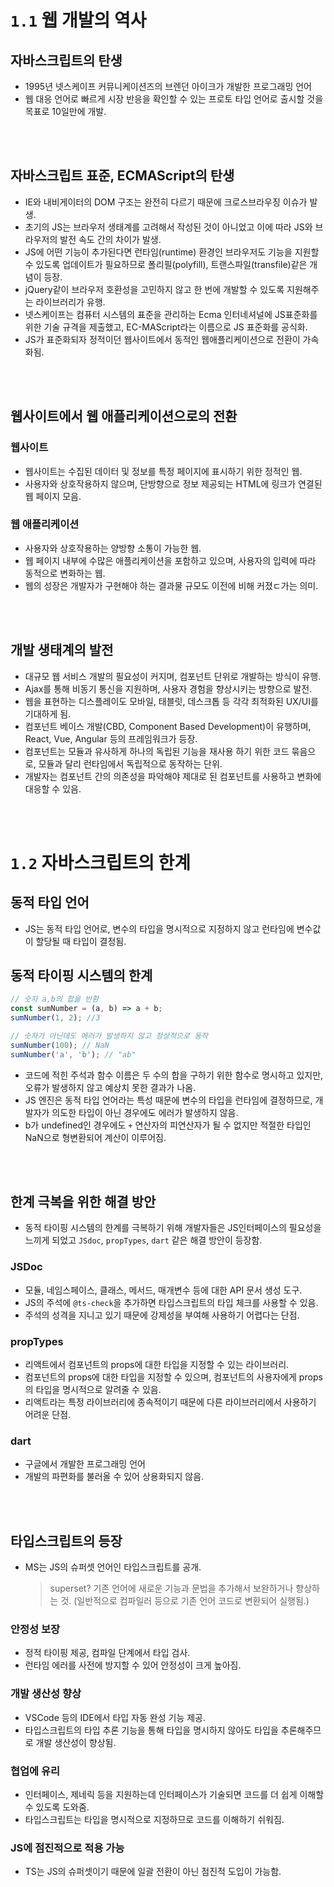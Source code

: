 # `1.1` 웹 개발의 역사

## 자바스크립트의 탄생

- 1995년 넷스케이프 커뮤니케이션즈의 브렌던 아이크가 개발한 프로그래밍 언어
- 웹 대응 언어로 빠르게 시장 반응을 확인할 수 있는 프로토 타입 언어로 출시할 것을 목표로 10일만에 개발.

<br/>
<br/>

## 자바스크립트 표준, ECMAScript의 탄생

- IE와 내비게이터의 DOM 구조는 완전히 다르기 때문에 크로스브라우징 이슈가 발생.
- 초기의 JS는 브라우저 생태계를 고려해서 작성된 것이 아니었고 이에 따라 JS와 브라우저의 발전 속도 간의 차이가 발생.
- JS에 어떤 기능이 추가된다면 런타임(runtime) 환경인 브라우저도 기능을 지원할 수 있도록 업데이트가 필요하므로 폴리필(polyfill), 트랜스파일(transfile)같은 개념이 등장.
- jQuery같이 브라우저 호환성을 고민하지 않고 한 번에 개발할 수 있도록 지원해주는 라이브러리가 유행.
- 넷스케이프는 컴퓨터 시스템의 표준을 관리하는 Ecma 인터네셔널에 JS표준화를 위한 기술 규격을 제출했고, EC-MAScript라는 이름으로 JS 표준화를 공식화.
- JS가 표준화되자 정적이던 웹사이트에서 동적인 웹애플리케이션으로 전환이 가속화됨.

<br/>
<br/>

## 웹사이트에서 웹 애플리케이션으로의 전환

### 웹사이트

- 웹사이트는 수집된 데이터 및 정보를 특정 페이지에 표시하기 위한 정적인 웹.
- 사용자와 상호작용하지 않으며, 단방향으로 정보 제공되는 HTML에 링크가 연결된 웹 페이지 모음.

### 웹 애플리케이션

- 사용자와 상호작용하는 양방향 소통이 가능한 웹.
- 웹 페이지 내부에 수많은 애플리케이션을 포함하고 있으며, 사용자의 입력에 따라 동적으로 변화하는 웹.
- 웹의 성장은 개발자가 구현해야 하는 결과물 규모도 이전에 비해 커졌ㄷ가는 의미.

<br/>
<br/>

## 개발 생태계의 발전

- 대규모 웹 서비스 개발의 필요성이 커지며, 컴포넌트 단위로 개발하는 방식이 유행.
- Ajax를 통해 비동기 통신을 지원하며, 사용자 경험을 향상시키는 방향으로 발전.
- 웹을 표현하는 디스플레이도 모바일, 태블릿, 데스크톱 등 각각 최적화된 UX/UI를 기대하게 됨.
- 컴포넌트 베이스 개발(CBD, Component Based Development)이 유행하며, React, Vue, Angular 등의 프레임워크가 등장.
- 컴포넌트는 모듈과 유사하게 하나의 독립된 기능을 재사용 하기 위한 코드 묶음으로, 모듈과 달리 런타임에서 독립적으로 동작하는 단위.
- 개발자는 컴포넌트 간의 의존성을 파악해야 제대로 된 컴포넌트를 사용하고 변화에 대응할 수 있음.

<br/>
<br/>

# `1.2` 자바스크립트의 한계

## 동적 타입 언어

- JS는 동적 타입 언어로, 변수의 타입을 명시적으로 지정하지 않고 런타임에 변수값이 할당될 때 타입이 결정됨.

## 동적 타이핑 시스템의 한계

```js
// 숫자 a,b의 합을 반환
const sumNumber = (a, b) => a + b;
sumNumber(1, 2); //3

// 숫자가 아닌데도 에러가 발생하지 않고 정상적으로 동작
sumNumber(100); // NaN
sumNumber('a', 'b'); // "ab"
```

- 코드에 적힌 주석과 함수 이름은 두 수의 합을 구하기 위한 함수로 명시하고 있지만, 오류가 발생하지 않고 예상치 못한 결과가 나옴.
- JS 엔진은 동적 타입 언어라는 특성 때문에 변수의 타입을 런타임에 결정하므로, 개발자가 의도한 타입이 아닌 경우에도 에러가 발생하지 않음.
- b가 undefined인 경우에도 `+` 연산자의 피연산자가 될 수 없지만 적절한 타입인 NaN으로 형변환되어 계산이 이루어짐.

<br/>
<br/>

## 한계 극복을 위한 해결 방안

- 동적 타이핑 시스템의 한계를 극복하기 위해 개발자들은 JS인터페이스의 필요성을 느끼게 되었고 `JSdoc`, `propTypes`, `dart` 같은 해결 방안이 등장함.

### JSDoc

- 모듈, 네임스페이스, 클래스, 메서드, 매개변수 등에 대한 API 문서 생성 도구.
- JS의 주석에 `@ts-check`을 추가하면 타입스크립트의 타입 체크를 사용할 수 있음.
- 주석의 성격을 지니고 있기 때문에 강제성을 부여해 사용하기 어렵다는 단점.

### propTypes

- 리액트에서 컴포넌트의 props에 대한 타입을 지정할 수 있는 라이브러리.
- 컴포넌트의 props에 대한 타입을 지정할 수 있으며, 컴포넌트의 사용자에게 props의 타입을 명시적으로 알려줄 수 있음.
- 리액트라는 특정 라이브러리에 종속적이기 때문에 다른 라이브러리에서 사용하기 어려운 단점.

### dart

- 구글에서 개발한 프로그래밍 언어
- 개발의 파편화를 불러올 수 있어 상용화되지 않음.

<br/>
<br/>

## 타입스크립트의 등장

- MS는 JS의 슈퍼셋 언어인 타입스크립트를 공개.

  > superset? 기존 언어에 새로운 기능과 문법을 추가해서 보완하거나 향상하는 것. (일반적으로 컴파일러 등으로 기존 언어 코드로 변환되어 실행됨.)

### 안정성 보장

- 정적 타이핑 제공, 컴파일 단계에서 타입 검사.
- 런타임 에러를 사전에 방지할 수 있어 안정성이 크게 높아짐.

### 개발 생산성 향상

- VSCode 등의 IDE에서 타입 자동 완성 기능 제공.
- 타입스크립트의 타입 추론 기능을 통해 타입을 명시하지 않아도 타입을 추론해주므로 개발 생산성이 향상됨.

### 협업에 유리

- 인터페이스, 제네릭 등을 지원하는데 인터페이스가 기술되면 코드를 더 쉽게 이해할 수 있도록 도와줌.
- 타입스크립트는 타입을 명시적으로 지정하므로 코드를 이해하기 쉬워짐.

### JS에 점진적으로 적용 가능

- TS는 JS의 슈퍼셋이기 때문에 일괄 전환이 아닌 점진적 도입이 가능함.
